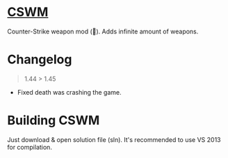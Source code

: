 # [CSWM](https://forums.alliedmods.net/showthread.php?t=308229)

Counter-Strike weapon mod (:gun:). Adds infinite amount of weapons.

# Changelog

> 1.44 > 1.45
- Fixed death was crashing the game.

# Building CSWM

Just download & open solution file (sln). It's recommended to use VS 2013 for compilation.
